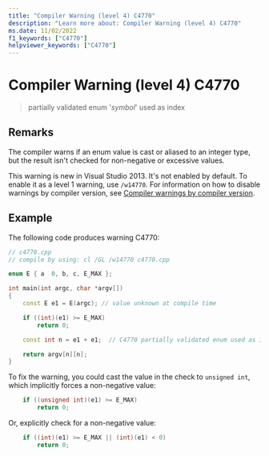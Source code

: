 ```yaml
---
title: "Compiler Warning (level 4) C4770"
description: "Learn more about: Compiler Warning (level 4) C4770"
ms.date: 11/02/2022
f1_keywords: ["C4770"]
helpviewer_keywords: ["C4770"]
---
```

# Compiler Warning (level 4) C4770

> partially validated enum '*symbol*' used as index

## Remarks

The compiler warns if an enum value is cast or aliased to an integer type, but the result isn't checked for non-negative or excessive values.

This warning is new in Visual Studio 2013. It's not enabled by default. To enable it as a level 1 warning, use `/w14770`. For information on how to disable warnings by compiler version, see [Compiler warnings by compiler version](compiler-warnings-by-compiler-version.md).

## Example

The following code produces warning C4770:

```cpp
// c4770.cpp
// compile by using: cl /GL /w14770 c4770.cpp

enum E { a  0, b, c, E_MAX };

int main(int argc, char *argv[])
{
    const E e1 = E(argc); // value unknown at compile time

    if ((int)(e1) >= E_MAX)
        return 0;

    const int n = e1 + e1;  // C4770 partially validated enum used as index

    return argv[n][n];
}
```

To fix the warning, you could cast the value in the check to `unsigned int`, which implicitly forces a non-negative value:

```cpp
    if ((unsigned int)(e1) >= E_MAX) 
        return 0;
```

Or, explicitly check for a non-negative value:

```cpp
    if ((int)(e1) >= E_MAX || (int)(e1) < 0)
        return 0;
```
